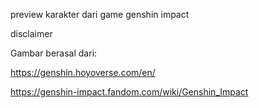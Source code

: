preview karakter dari game genshin impact


disclaimer

Gambar berasal dari:


https://genshin.hoyoverse.com/en/


https://genshin-impact.fandom.com/wiki/Genshin_Impact

